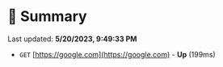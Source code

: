 # 📖 Summary
Last updated: **5/20/2023, 9:49:33 PM**

- `GET` [https://google.com](https://google.com) - **Up** (199ms)
